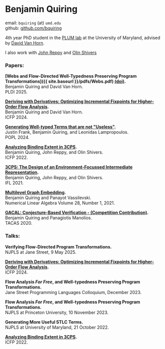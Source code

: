 # Benjamin Quiring
email: `bquiring` (at) `umd.edu` \
github: [github.com/bquiring](github.com/bquiring)

4th year PhD student in the [PLUM lab](https://plum-umd.github.io/) at the University of Maryland, advised by [David Van Horn](https://www.cs.umd.edu/~dvanhorn/).

I also work with [John Reppy](https://people.cs.uchicago.edu/~jhr/) and [Olin Shivers](https://www.ccs.neu.edu/home/shivers/)

### Papers:

<strong>[Webs and Flow-Directed Well-Typedness Preserving Program Transformations]({{ site.baseurl }}/pdfs/Webs.pdf) [(doi)](https://doi.org/10.1145/3729280).</strong>\
Benjamin Quiring and David Van Horn. \
PLDI 2025.

<strong>[Deriving with Derivatives: Optimizing Incremental Fixpoints for Higher-Order Flow Analysis](https://dl.acm.org/doi/10.1145/3674650).</strong>\
Benjamin Quiring and David Van Horn. \
ICFP 2024.

<strong>[Generating Well-typed Terms that are not "Useless"](https://dl.acm.org/doi/10.1145/3632919).</strong> \
Justin Frank, Benjamin Quiring, and Leonidas Lampropoulos. \
POPL 2024.

<strong>[Analyzing Binding Extent in 3CPS](https://dl.acm.org/doi/10.1145/3547645).</strong> \
Benjamin Quiring, John Reppy, and Olin Shivers. \
ICFP 2022.

<strong>[3CPS: The Design of an Environment-Focussed Intermediate Representation](https://dl.acm.org/doi/10.1145/3544885.3544889).</strong> \
Benjamin Quiring, John Reppy, and Olin Shivers. \
IFL 2021.

<strong>[Multilevel Graph Embedding](https://web.pdx.edu/~panayot/IM-971424-4.pdf).</strong> \
Benjamin Quiring and Panayot Vassilevski. \
Numerical Linear Algebra Volume 28, Number 1, 2021.

<strong>[GACAL: Conjecture-Based Verification - (Competition Contribution)](https://www.khoury.northeastern.edu/home/pete/pub/tacas-2020.pdf).</strong> \
Benjamin Quiring and Panagiotis Manolios. \
TACAS 2020.


### Talks:

<strong>Verifying Flow-Directed Program Transformations.</strong> \
NJPLS at Jane Street, 9 May 2025.

<strong>[Deriving with Derivatives: Optimizing Incremental Fixpoints for Higher-Order Flow Analysis](https://www.youtube.com/watch?v=F70QZaMoYJQ&t=2h41m30s).</strong> \
ICFP 2024.

<strong>Flow Analysis <em>For Free</em>, and Well-typedness Preserving Program Transformations.</strong> \
Jane Street Programming Languages Colloquium, December 2023.

<strong>Flow Analysis <em>For Free</em>, and Well-typedness Preserving Program Transformations.</strong> \
NJPLS at Princeton University, 10 November 2023.

<strong>Generating More Useful STLC Terms.</strong> \
NJPLS at University of Maryland, 21 October 2022.

<strong>[Analyzing Binding Extent in 3CPS](https://www.youtube.com/watch?v=lO1D88QK-UI).</strong> \
ICFP 2022.

